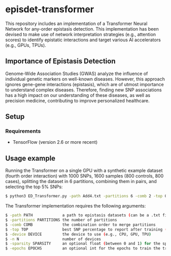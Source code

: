 # episdet-transformer

This repository includes an implementation of a Transformer Neural Network for any-order epistasis detection.
This implementation has been devised to make use of network interpretation strategies (e.g., attention scores) to identify epistatic interactions and target various AI accelerators (e.g., GPUs, TPUs).

## Importance of Epistasis Detection

Genome-Wide Association Studies (GWAS) analyze the influence of individual genetic markers on well-known diseases. However, this approach ignores gene-gene interactions (epistasis), which are of utmost importance to understand complex diseases. Therefore, finding new SNP associations has a high impact on our understanding of these diseases, as well as precision medicine, contributing to improve personalized healthcare.

## Setup

### Requirements

* TensorFlow (version 2.6 or more recent)

## Usage example

Running the Transformer on a single GPU with a synthetic example dataset (fourth order interaction) with 1000 SNPs, 1600 samples (800 controls, 800 cases), splitting the dataset in 6 partitions, combining them in pairs, and selecting the top 5% SNPs:

```bash
$ python3 ED_Transformer.py -path Add4.txt -partitions 6 -comb 2 -top 0.05 -device GPU -n 1  
```

The Transformer implementation requires the following arguments:

```bash
$ -path PATH             a path to epistasis datasets (can be a .txt file, a folder with files, or a zip with files)
$ -partitions PARTITIONS the number of partitions
$ -comb COMB             the combination order to merge partitions
$ -top TOP               best SNP percentage to report after training (between 0 and 1)
$ -device DEVICE         the device to use (e.g., CPU, GPU, TPU)
$ -n N                   number of devices
$ -sparsity SPARSITY     an optional float (between 0 and 1) for the sparsity percentage on the transformer attention modules. Defaults to 0.9.
$ -epochs EPOCHS         an optional int for the epochs to train the transformer. Defaults to 15.  
```



